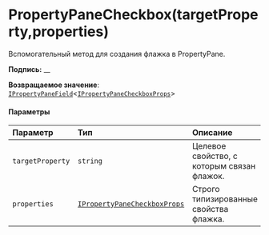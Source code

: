 # <a name="propertypanecheckboxtargetpropertyproperties"></a>PropertyPaneCheckbox(targetProperty,properties)




Вспомогательный метод для создания флажка в PropertyPane.

**Подпись:** __

**Возвращаемое значение**: [`IPropertyPaneField`](../sp-webpart-base/ipropertypanefield.md)<[`IPropertyPaneCheckboxProps`](../sp-webpart-base/ipropertypanecheckboxprops.md)>





#### <a name="parameters"></a>Параметры


| Параметр       | Тип    | Описание |
|:-------------|:---------------|:------------|
| `targetProperty`    | `string` | Целевое свойство, с которым связан флажок. |
| `properties`    | [`IPropertyPaneCheckboxProps`](../sp-webpart-base/ipropertypanecheckboxprops.md) | Строго типизированные свойства флажка. |


